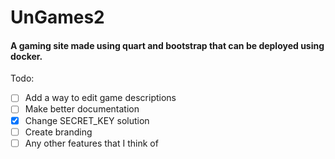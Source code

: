 
# UnGames2  
#### A gaming site made using quart and bootstrap that can be deployed using docker.

Todo:
 - [ ] Add a way to edit game descriptions
 - [ ] Make better documentation
 - [x] Change SECRET_KEY solution
 - [ ] Create branding 
 - [ ] Any other features that I think of
